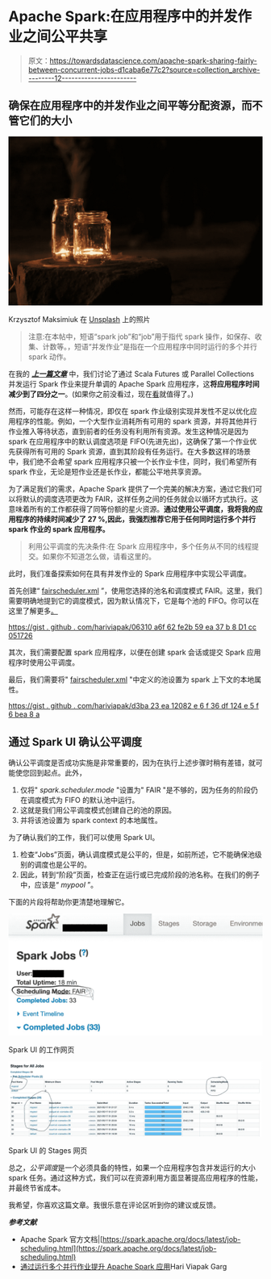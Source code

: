 # Apache Spark:在应用程序中的并发作业之间公平共享

> 原文：<https://towardsdatascience.com/apache-spark-sharing-fairly-between-concurrent-jobs-d1caba6e77c2?source=collection_archive---------12----------------------->

## 确保在应用程序中的并发作业之间平等分配资源，而不管它们的大小

![](img/08e00432106a26010e3237321d98df72.png)

Krzysztof Maksimiuk 在 [Unsplash](https://unsplash.com/s/photos/jars?utm_source=unsplash&utm_medium=referral&utm_content=creditCopyText) 上的照片

> 注意:在本帖中，短语“spark job”和“job”用于指代 spark 操作，如保存、收集、计数等。，短语“并发作业”是指在一个应用程序中同时运行的多个并行 spark 动作。

在我的 [***上一篇文章***](https://medium.com/analytics-vidhya/boosting-apache-spark-application-by-running-multiple-parallel-jobs-25d13ee7d2a6) 中，我们讨论了通过 Scala Futures 或 Parallel Collections 并发运行 Spark 作业来提升单调的 Apache Spark 应用程序，这**将应用程序时间减少到了四分之一**。(如果你之前没看过，现在[看](https://medium.com/analytics-vidhya/boosting-apache-spark-application-by-running-multiple-parallel-jobs-25d13ee7d2a6)就值得了。)

然而，可能存在这样一种情况，即仅在 spark 作业级别实现并发性不足以优化应用程序的性能。例如，一个大型作业消耗所有可用的 spark 资源，并将其他并行作业推入等待状态，直到前者的任务没有利用所有资源。发生这种情况是因为 spark 在应用程序中的默认调度选项是 FIFO(先进先出)，这确保了第一个作业优先获得所有可用的 Spark 资源，直到其阶段有任务运行。在大多数这样的场景中，我们绝不会希望 spark 应用程序只被一个长作业卡住，同时，我们希望所有 spark 作业，无论是短作业还是长作业，都能公平地共享资源。

为了满足我们的需求，Apache Spark 提供了一个完美的解决方案，通过它我们可以将默认的调度选项更改为 FAIR，这样任务之间的任务就会以循环方式执行。这意味着所有的工作都获得了同等份额的星火资源。**通过使用公平调度，我将我的应用程序的持续时间减少了 27 %,因此，我强烈推荐它用于任何同时运行多个并行 spark 作业的 spark 应用程序。**

> 利用公平调度的先决条件:在 Spark 应用程序中，多个任务从不同的线程提交。如果你不知道怎么做，请看这里的。

此时，我们准备探索如何在具有并发作业的 Spark 应用程序中实现公平调度。

首先创建“ [fairscheduler.xml](https://gist.github.com/hariviapak/06310a6f62fe2b59ea37b8d1cc051726) ”，使用您选择的池名和调度模式 FAIR。这里，我们需要明确地提到它的调度模式，因为默认情况下，它是每个池的 FIFO。你可以在这里了解更多[。](https://spark.apache.org/docs/latest/job-scheduling.html#configuring-pool-properties)

[https://gist . github . com/hariviapak/06310 a6f 62 fe2b 59 ea 37 b 8 D1 cc 051726](https://gist.github.com/hariviapak/06310a6f62fe2b59ea37b8d1cc051726)

其次，我们需要配置 spark 应用程序，以便在创建 spark 会话或提交 Spark 应用程序时使用公平调度。

最后，我们需要将" [fairscheduler.xml](https://gist.github.com/hariviapak/06310a6f62fe2b59ea37b8d1cc051726) "中定义的池设置为 spark 上下文的本地属性。

[https://gist . github . com/hariviapak/d3ba 23 ea 12082 e 6 f 36 df 124 e 5 f 6 bea 8 a](https://gist.github.com/hariviapak/d3ba23ea12082e6f36df124e5f6bea8a)

## **通过 Spark UI 确认公平调度**

确认公平调度是否成功实施是非常重要的，因为在执行上述步骤时稍有差错，就可能使您回到起点。此外，

1.  仅将" *spark.scheduler.mode* "设置为" FAIR "是不够的，因为任务的阶段仍在调度模式为 FIFO 的默认池中运行。
2.  这就是我们用公平调度模式创建自己的池的原因。
3.  并将该池设置为 spark context 的本地属性。

为了确认我们的工作，我们可以使用 Spark UI。

1.  检查“Jobs”页面，确认调度模式是公平的，但是，如前所述，它不能确保池级别的调度也是公平的。
2.  因此，转到“阶段”页面，检查正在运行或已完成阶段的池名称。在我们的例子中，应该是“ *mypool* ”。

下面的片段将帮助你更清楚地理解它。

![](img/8e09efb6f637f3b077375343b5c38fc2.png)

Spark UI 的工作网页

![](img/a7a1004b8ee1456aaba3fef982c621f5.png)

Spark UI 的 Stages 网页

总之，*公平调度*是一个必须具备的特性，如果一个应用程序包含并发运行的大小 spark 任务。通过这种方式，我们可以在资源利用方面显著提高应用程序的性能，并最终节省成本。

我希望，你喜欢这篇文章。我很乐意在评论区听到你的建议或反馈。

***参考文献***

*   Apache Spark 官方文档|[https://spark.apache.org/docs/latest/job-scheduling.html](https://spark.apache.org/docs/latest/job-scheduling.html)
*   [通过运行多个并行作业提升 Apache Spark 应用](https://medium.com/analytics-vidhya/boosting-apache-spark-application-by-running-multiple-parallel-jobs-25d13ee7d2a6)Hari Viapak Garg
